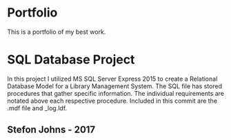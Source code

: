 # Portfolio
This is a portfolio of my best work.

# SQL Database Project 

In this project I utilized MS SQL Server Express 2015 to create a Relational Database Model for a Library Management System.
The SQL file has stored procedures that gather specific information. The individual requirements are notated above each respective procedure.
Included in this commit are the .mdf file and _log.ldf.

## Stefon Johns - 2017
